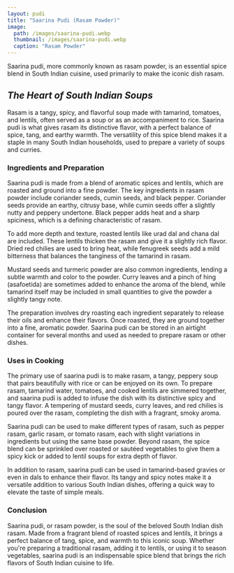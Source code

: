 ```yaml
---
layout: pudi
title: "Saarina Pudi (Rasam Powder)"
image:
  path: /images/saarina-pudi.webp
  thumbnail: /images/saarina-pudi.webp
  caption: "Rasam Powder"
---
```


Saarina pudi, more commonly known as rasam powder, is an essential spice blend in South Indian cuisine, used primarily to make the iconic dish rasam.

## _The Heart of South Indian Soups_

Rasam is a tangy, spicy, and flavorful soup made with tamarind, tomatoes, and lentils, often served as a soup or as an accompaniment to rice. Saarina pudi is what gives rasam its distinctive flavor, with a perfect balance of spice, tang, and earthy warmth. The versatility of this spice blend makes it a staple in many South Indian households, used to prepare a variety of soups and curries.

### Ingredients and Preparation

Saarina pudi is made from a blend of aromatic spices and lentils, which are roasted and ground into a fine powder. The key ingredients in rasam powder include coriander seeds, cumin seeds, and black pepper. Coriander seeds provide an earthy, citrusy base, while cumin seeds offer a slightly nutty and peppery undertone. Black pepper adds heat and a sharp spiciness, which is a defining characteristic of rasam.

To add more depth and texture, roasted lentils like urad dal and chana dal are included. These lentils thicken the rasam and give it a slightly rich flavor. Dried red chilies are used to bring heat, while fenugreek seeds add a mild bitterness that balances the tanginess of the tamarind in rasam.

Mustard seeds and turmeric powder are also common ingredients, lending a subtle warmth and color to the powder. Curry leaves and a pinch of hing (asafoetida) are sometimes added to enhance the aroma of the blend, while tamarind itself may be included in small quantities to give the powder a slightly tangy note.

The preparation involves dry roasting each ingredient separately to release their oils and enhance their flavors. Once roasted, they are ground together into a fine, aromatic powder. Saarina pudi can be stored in an airtight container for several months and used as needed to prepare rasam or other dishes.

### Uses in Cooking

The primary use of saarina pudi is to make rasam, a tangy, peppery soup that pairs beautifully with rice or can be enjoyed on its own. To prepare rasam, tamarind water, tomatoes, and cooked lentils are simmered together, and saarina pudi is added to infuse the dish with its distinctive spicy and tangy flavor. A tempering of mustard seeds, curry leaves, and red chilies is poured over the rasam, completing the dish with a fragrant, smoky aroma.

Saarina pudi can be used to make different types of rasam, such as pepper rasam, garlic rasam, or tomato rasam, each with slight variations in ingredients but using the same base powder. Beyond rasam, the spice blend can be sprinkled over roasted or sautéed vegetables to give them a spicy kick or added to lentil soups for extra depth of flavor.

In addition to rasam, saarina pudi can be used in tamarind-based gravies or even in dals to enhance their flavor. Its tangy and spicy notes make it a versatile addition to various South Indian dishes, offering a quick way to elevate the taste of simple meals.

### Conclusion

Saarina pudi, or rasam powder, is the soul of the beloved South Indian dish rasam. Made from a fragrant blend of roasted spices and lentils, it brings a perfect balance of tang, spice, and warmth to this iconic soup. Whether you're preparing a traditional rasam, adding it to lentils, or using it to season vegetables, saarina pudi is an indispensable spice blend that brings the rich flavors of South Indian cuisine to life.
